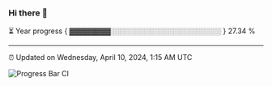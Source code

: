 ### Hi there 👋

⏳ Year progress { ▓▓▓▓▓▓▓▓░░░░░░░░░░░░░░░░░░░░░░ } 27.34 %

---

⏰ Updated on Wednesday, April 10, 2024, 1:15 AM UTC

![Progress Bar CI](https://github.com/arthurbuhl/arthurbuhl/workflows/Progress%20Bar%20CI/badge.svg)
